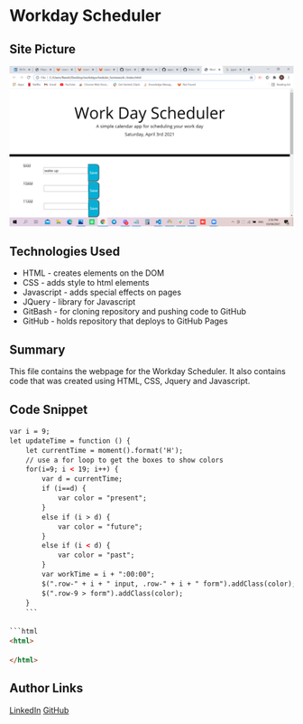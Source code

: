 # Workday Scheduler

## Site Picture
![Site](Workday-Scheduler.png)

## Technologies Used
- HTML - creates elements on the DOM
- CSS - adds style to html elements
- Javascript - adds special effects on pages
- JQuery - library for Javascript
- GitBash - for cloning repository and pushing code to GitHub
- GitHub - holds repository that deploys to GitHub Pages

## Summary
This file contains the webpage for the Workday Scheduler. It also contains code that was created using HTML, CSS, Jquery and Javascript. 

## Code Snippet
```html
var i = 9;
let updateTime = function () {
    let currentTime = moment().format('H');
    // use a for loop to get the boxes to show colors 
    for(i=9; i < 19; i++) { 
        var d = currentTime; 
        if (i==d) {
            var color = "present";
        }
        else if (i > d) {
            var color = "future";
        }
        else if (i < d) {
            var color = "past";
        } 
        var workTime = i + ":00:00";
        $(".row-" + i + " input, .row-" + i + " form").addClass(color);
        $(".row-9 > form").addClass(color); 
    }
    ```

```html
<html>

</html>
```

## Author Links 
[LinkedIn](https://www.linkedin.com/in/rosario-miranda-b81170132/)
[GitHub](https://github.com/rtmiranda18)
